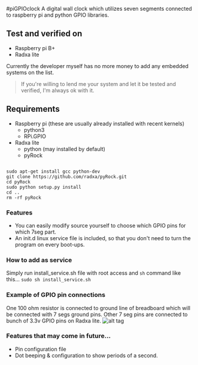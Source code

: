 #piGPIOclock
A digital wall clock which utilizes seven segments connected to raspberry pi and python GPIO libraries.

## Test and verified on
- Raspberry pi B+
- Radxa lite

Currently the developer myself has no more money to add any embedded systems on the list.
> If you're willing to lend me your system and let it be tested and verified, I'm always ok with it.

## Requirements
- Raspberry pi (these are usually already installed with recent kernels)
  - python3
  - RPi.GPIO
- Radxa lite
  - python (may installed by default)
  - pyRock

```

sudo apt-get install gcc python-dev
git clone https://github.com/radxa/pyRock.git
cd pyRock
sudo python setup.py install
cd ..
rm -rf pyRock

```

### Features
- You can easily modify source yourself to choose which GPIO pins for which 7seg part.
- An init.d linux service file is included, so that you don't need to turn the program on every boot-ups.

### How to add as service
Simply run install_service.sh file with root access and `sh` command like this...
`sudo sh install_service.sh`

### Example of GPIO pin connections
One 100 ohm resistor is connected to ground line of breadboard which will be connected with 7 segs ground pins.
Other 7 seg pins are connected to bunch of 3.3v GPIO pins on Radxa lite.
![alt tag](https://raw.github.com/chidea/pyGPIOclock/master/gh-pages/image/IMG_20150624_060722_HDR.jpg)

### Features that may come in future...
- Pin configuration file
- Dot beeping & configuration to show periods of a second.